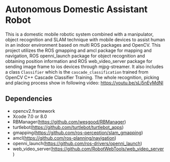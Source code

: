 # Autonomous Domestic Assistant Robot 
This is a domestic mobile robotic system combined with a manipulator, object recognition and  SLAM technique with mobile devices to assist human in an indoor environment based on multi ROS packages and OpenCV.
This project utilizes the ROS gmapping and amcl package for mapping and navigation, ROS openni_launch package for object recognition and obtaining position information and ROS web_video_server package for sending image frame to ios devices through mjpg-streamer.
It also includes a class `Classifier` which is the `cascade_classification` trained from OpenCV C++ Cascade Classifier Training.
The whole recognition, picking and placing process show in following video:
https://youtu.be/sLj5nEyMdNI 

## Dependencies

* opencv2.framework
* Xcode 7.0 or 8.0 
* RBManager(https://github.com/wesgood/RBManager)
* turtlebot(https://github.com/turtlebot/turtlebot_apps)
* gmapping(https://github.com/ros-perception/slam_gmapping)
* amcl(https://github.com/ros-planning/navigation)
* openni_launch(https://github.com/ros-drivers/openni_launch)
* web_video_server(https://github.com/RobotWebTools/web_video_server)
